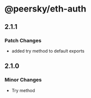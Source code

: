 # @peersky/eth-auth

## 2.1.1

### Patch Changes

- added try method to default exports

## 2.1.0

### Minor Changes

- Try method

